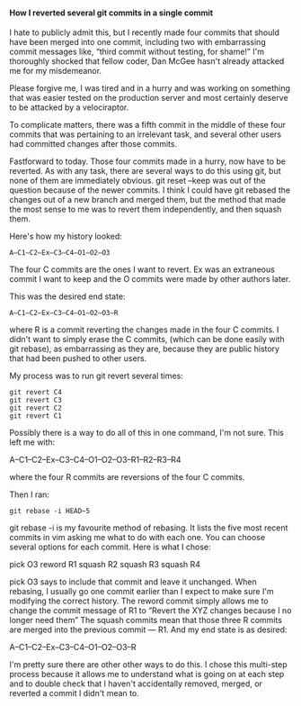 #### How I reverted several git commits in a single commit

I hate to publicly admit this, but I recently made four commits that should have been merged into one commit, including two with embarrassing commit messages like, “third commit without testing, for shame!” I'm thoroughly shocked that fellow coder, Dan McGee hasn't already attacked me for my misdemeanor.

Please forgive me, I was tired and in a hurry and was working on something that was easier tested on the production server and most certainly deserve to be attacked by a velociraptor.

To complicate matters, there was a fifth commit in the middle of these four commits that was pertaining to an irrelevant task, and several other users had committed changes after those commits.

Fastforward to today. Those four commits made in a hurry, now have to be reverted. As with any task, there are several ways to do this using git, but none of them are immediately obvious. git reset –keep was out of the question because of the newer commits. I think I could have git rebased the changes out of a new branch and merged them, but the method that made the most sense to me was to revert them independently, and then squash them.

Here's how my history looked:

    A–C1–C2–Ex–C3–C4–O1–O2–O3

The four C commits are the ones I want to revert. Ex was an extraneous commit I want to keep and the O commits were made by other authors later.

This was the desired end state:

    A–C1–C2–Ex–C3–C4–O1–O2–O3–R

where R is a commit reverting the changes made in the four C commits. I didn't want to simply erase the C commits, (which can be done easily with git rebase), as embarrassing as they are, because they are public history that had been pushed to other users.

My process was to run git revert several times:

    git revert C4
    git revert C3
    git revert C2
    git revert C1

Possibly there is a way to do all of this in one command, I'm not sure. This left me with:

A–C1–C2–Ex–C3–C4–O1–O2–O3–R1–R2–R3–R4

where the four R commits are reversions of the four C commits.

Then I ran:

    git rebase -i HEAD~5

git rebase -i is my favourite method of rebasing. It lists the five most recent commits in vim asking me what to do with each one. You can choose several options for each commit. Here is what I chose:

pick O3
reword R1
squash R2
squash R3
squash R4

pick O3 says to include that commit and leave it unchanged. When rebasing, I usually go one commit earlier than I expect to make sure I'm modifying the correct history. The reword commit simply allows me to change the commit message of R1 to “Revert the XYZ changes because I no longer need them” The squash commits mean that those three R commits are merged into the previous commit — R1. And my end state is as desired:

A–C1–C2–Ex–C3–C4–O1–O2–O3–R

I'm pretty sure there are other other ways to do this. I chose this multi-step process because it allows me to understand what is going on at each step and to double check that I haven't accidentally removed, merged, or reverted a commit I didn't mean to.
